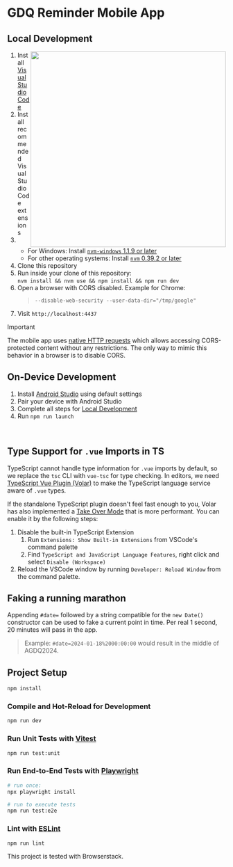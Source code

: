 # GDQ Reminder Mobile App

## Local Development

<img align="right" width="450" src="https://github.com/ViMaSter/gdqreminder-mobile/assets/1689033/c4ef46ba-2d1f-44ff-9c4e-2f1a01ca9d03">

1. Install [Visual Studio Code](https://code.visualstudio.com/)
2. Install recommended Visual Studio Code extensions
3. 
    - For Windows: Install [`nvm-windows` 1.1.9 or later](https://github.com/coreybutler/nvm-windows) 
    - For other operating systems: Install [`nvm` 0.39.2 or later](https://github.com/nvm-sh/nvm#installing-and-updating)
4. Clone this repository
5. Run inside your clone of this repository:  
   `nvm install && nvm use && npm install && npm run dev`
6. Open a browser with CORS disabled. Example for Chrome:
    > `--disable-web-security --user-data-dir="/tmp/google"`
7. Visit `http://localhost:4437`

> [!IMPORTANT]  
> The mobile app uses [native HTTP requests](https://capacitorjs.com/docs/apis/http) which allows accessing CORS-protected content without any restrictions. The only way to mimic this behavior in a browser is to disable CORS.

## On-Device Development

1. Install [Android Studio](https://developer.android.com/studio) using default settings
2. Pair your device with Android Studio
3. Complete all steps for [Local Development](#local-development)
4. Run `npm run launch`

<br clear="both"/>

## Type Support for `.vue` Imports in TS

TypeScript cannot handle type information for `.vue` imports by default, so we replace the `tsc` CLI with `vue-tsc` for type checking. In editors, we need [TypeScript Vue Plugin (Volar)](https://marketplace.visualstudio.com/items?itemName=johnsoncodehk.vscode-typescript-vue-plugin) to make the TypeScript language service aware of `.vue` types.

If the standalone TypeScript plugin doesn't feel fast enough to you, Volar has also implemented a [Take Over Mode](https://github.com/johnsoncodehk/volar/discussions/471#discussioncomment-1361669) that is more performant. You can enable it by the following steps:

1. Disable the built-in TypeScript Extension
    1) Run `Extensions: Show Built-in Extensions` from VSCode's command palette
    2) Find `TypeScript and JavaScript Language Features`, right click and select `Disable (Workspace)`
2. Reload the VSCode window by running `Developer: Reload Window` from the command palette.

## Faking a running marathon

Appending `#date=` followed by a string compatible for the `new Date()` constructor can be used to fake a current point in time. Per real 1 second, 20 minutes will pass in the app.
> Example: `#date=2024-01-18%2000:00:00` would result in the middle of AGDQ2024.

## Project Setup

```sh
npm install
```

### Compile and Hot-Reload for Development

```sh
npm run dev
```

### Run Unit Tests with [Vitest](https://vitest.dev/)
```sh
npm run test:unit
```

### Run End-to-End Tests with [Playwright](https://playwright.dev/)
```sh
# run once:
npx playwright install

# run to execute tests
npm run test:e2e
```

### Lint with [ESLint](https://eslint.org/)
```sh
npm run lint
```

This project is tested with Browserstack.
